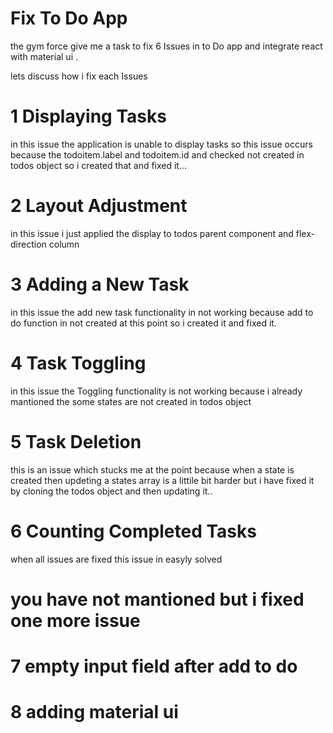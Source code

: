 
# Fix To Do App

the gym force give me a task to fix 6 Issues in to Do app and integrate react with material ui .

lets discuss how i fix each Issues

# 1 Displaying Tasks

in this issue the application is unable to display tasks so this issue occurs because the todoitem.label and todoitem.id and checked not created in todos object so i created that and fixed it...

# 2 Layout Adjustment
in this issue i just applied the display to todos parent component and flex-direction column

# 3 Adding a New Task 
in this issue the add new task functionality in not working because add to do function in not created at this point so i created it and fixed it.

# 4 Task Toggling
in this issue the Toggling functionality is not working because i already mantioned the some states are not created in todos object

# 5 Task Deletion 
this is an issue which stucks me at the point because when a state is created then updeting a states array is a littile bit harder but i have fixed it by cloning the todos object and then updating it..

# 6 Counting Completed Tasks
when all issues are fixed this issue in easyly solved

# you have not mantioned but i fixed one more issue
# 7 empty input field after add to do 

# 8 adding material ui 

